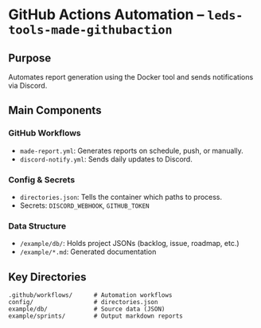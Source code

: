 # GitHub Actions Automation – `leds-tools-made-githubaction`

## Purpose

Automates report generation using the Docker tool and sends notifications via Discord.

## Main Components

### GitHub Workflows

- `made-report.yml`: Generates reports on schedule, push, or manually.
- `discord-notify.yml`: Sends daily updates to Discord.

### Config & Secrets

- `directories.json`: Tells the container which paths to process.
- Secrets: `DISCORD_WEBHOOK`, `GITHUB_TOKEN`

### Data Structure

- `/example/db/`: Holds project JSONs (backlog, issue, roadmap, etc.)
- `/example/*.md`: Generated documentation

## Key Directories

```
.github/workflows/      # Automation workflows
config/                 # directories.json
example/db/             # Source data (JSON)
example/sprints/        # Output markdown reports
```
